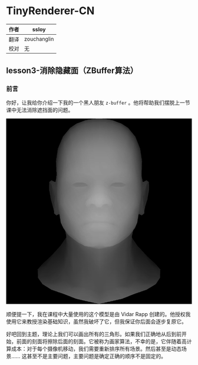 # TinyRenderer-CN

| 作者 | ssloy       |
| --- |-------------|
| 翻译 | zouchanglin |
| 校对 | 无           |

## lesson3-消除隐藏面（ZBuffer算法）
### 前言
你好，让我给你介绍一下我的一个黑人朋友 `z-buffer` 。他将帮助我们摆脱上一节课中无法消除遮挡面的问题。

![](./image/17.png)

顺便提一下，我在课程中大量使用的这个模型是由 Vidar Rapp 创建的。他授权我使用它来教授渲染基础知识，虽然我破坏了它，但我保证你后面会逐步复原它。

好吧回到主题，理论上我们可以画出所有的三角形。如果我们正确地从后到前开始，前面的刻面将擦除后面的刻面。它被称为画家算法，不幸的是，它伴随着高计算成本：对于每个摄像机移动，我们需要重新排序所有场景。然后甚至是动态场景…… 这甚至不是主要问题，主要问题是确定正确的顺序不是固定的。
